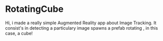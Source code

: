 # RotatingCube
Hi, i made a really simple Augmented Reality app about Image Tracking. It consist's in  detecting a particulary image spawns a prefab rotating , in this case, a cube!
